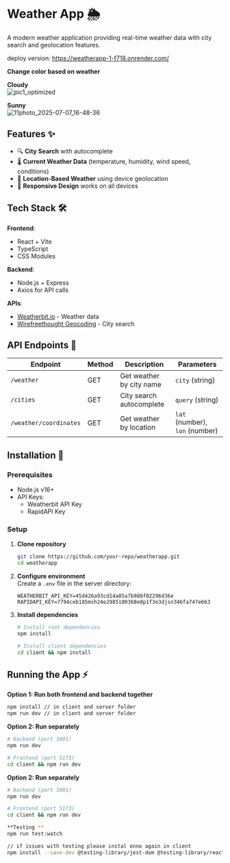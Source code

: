 # Weather App 🌦️

A modern weather application providing real-time weather data with city search and geolocation features.

deploy version:  https://weatherapp-1-f718.onrender.com/

**Change color based on weather**

 **Cloudy** <br/>
![pic1_optimized](https://github.com/user-attachments/assets/2ed0b155-ef97-41d1-b3ea-209b7c0f3438)

**Sunny**<br/>
 ![11photo_2025-07-07_16-48-36](https://github.com/user-attachments/assets/af37268c-cb94-4fde-a62a-4bd651432f86)




## Features ✨

- 🔍 **City Search** with autocomplete
- 🌡️ **Current Weather Data** (temperature, humidity, wind speed, conditions)
- 📍 **Location-Based Weather** using device geolocation
- 📱 **Responsive Design** works on all devices

## Tech Stack 🛠️

**Frontend**:

- React + Vite
- TypeScript
- CSS Modules

**Backend**:

- Node.js + Express
- Axios for API calls

**APIs**:

- [Weatherbit.io](https://www.weatherbit.io/api/weather-current) - Weather data
- [Wirefreethought Geocoding](https://rapidapi.com/wirefreethought/api/) - City search

## API Endpoints 🔗

| Endpoint               | Method | Description              | Parameters                     |
| ---------------------- | ------ | ------------------------ | ------------------------------ |
| `/weather`             | GET    | Get weather by city name | `city` (string)                |
| `/cities`              | GET    | City search autocomplete | `query` (string)               |
| `/weather/coordinates` | GET    | Get weather by location  | `lat` (number), `lon` (number) |

## Installation 🚀

### Prerequisites

- Node.js v16+
- API Keys:
  - Weatherbit API Key
  - RapidAPI Key

### Setup

1. **Clone repository**

   ```bash
   git clone https://github.com/your-repo/weatherapp.git
   cd weatherapp

   ```

2. **Configure environment**  
   Create a `.env` file in the server directory:

   ```env
   WEATHERBIT_API_KEY=45d426a93cd14a85a7b986f02296d36e
   RAPIDAPI_KEY=7794ceb185msh24e2985100368e8p1f3e3djsn346fa747e663

   ```

3. **Install dependencies**

   ```bash
   # Install root dependencies
   npm install

   # Install client dependencies
   cd client && npm install

## Running the App ⚡

**Option 1: Run both frontend and backend together**

```bash
npm install // in client and server folder
npm run dev // in client and server folder
```

**Option 2: Run separately**
```bash
# Backend (port 3001)
npm run dev

# Frontend (port 5173)
cd client && npm run dev
```

**Option 2: Run separately**
```bash
# Backend (port 3001)
npm run dev

# Frontend (port 5173)
cd client && npm run dev

**Testing **
npm run test:watch

// if issues with testing please instal onne again in client
npm install --save-dev @testing-library/jest-dom @testing-library/react @testing-library/user-event @types/jest
```
